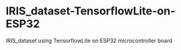 # IRIS_dataset-TensorflowLite-on-ESP32
IRIS_dataset using TensorflowLite on ESP32 microcontroller board

